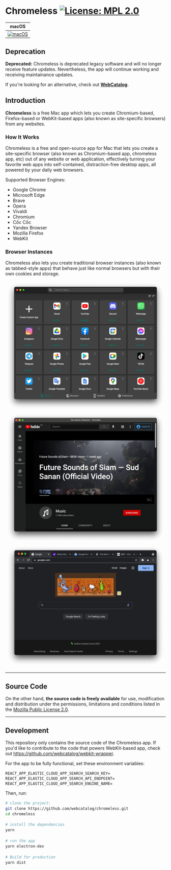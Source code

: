 # Chromeless [![License: MPL 2.0](https://img.shields.io/badge/License-MPL%202.0-brightgreen.svg)](LICENSE)

|macOS|
|---|
|[![macOS](https://github.com/webcatalog/chromeless/workflows/macOS/badge.svg)](https://github.com/webcatalog/chromeless/actions?query=workflow:%22macOS%22)|

## Deprecation
**Deprecated:** Chromeless is deprecated legacy software and will no longer receive feature updates. Nevertheless, the app will continue working and receiving maintainance updates.

If you're looking for an alternative, check out **[WebCatalog](https://webcatalog.io/webcatalog/)**.

## Introduction
**Chromeless** is a free Mac app which lets you create Chromium-based, Firefox-based or WebKit-based apps (also known as site-specific browsers) from any websites.

### How It Works
Chromeless is a free and open-source app for Mac that lets you create a site-specific browser (also known as Chromium-based app, chromeless app, etc) out of any website or web application, effectively turning your favorite web apps into self-contained, distraction-free desktop apps, all powered by your daily web browsers.

Supported Browser Engines:
- Google Chrome
- Microsoft Edge
- Brave
- Opera
- Vivaldi
- Chromium
- Cốc Cốc
- Yandex Browser
- Mozilla Firefox
- WebKit

### Browser Instances
Chromeless also lets you create traditional browser instances (also known as tabbed-style apps) that behave just like normal browsers but with their own cookies and storage.

![Chromeless for Mac](build-resources/demos/screenshot-chromeless-app.png)
![Chromeless for Mac - App Mode](build-resources/demos/screenshot-chromeless-youtube.png)
![Chromeless for Mac - Browser Instance Mode](build-resources/demos/screenshot-chromeless-browser-instance.png)


---

## Source Code
On the other hand, **the source code is freely available** for use, modification and distribution under the permissions, limitations and conditions listed in the [Mozilla Public License 2.0](LICENSE).

---

## Development
This repository only contains the source code of the Chromeless app. If you'd like to contribute to the code that powers WebKit-based app, check out <https://github.com/webcatalog/webkit-wrapper>.

For the app to be fully functional, set these environment variables:
```
REACT_APP_ELASTIC_CLOUD_APP_SEARCH_SEARCH_KEY=
REACT_APP_ELASTIC_CLOUD_APP_SEARCH_API_ENDPOINT=
REACT_APP_ELASTIC_CLOUD_APP_SEARCH_ENGINE_NAME=
```

Then, run:
```bash
# clone the project:
git clone https://github.com/webcatalog/chromeless.git
cd chromeless

# install the dependencies
yarn

# run the app
yarn electron-dev

# Build for production
yarn dist
```
